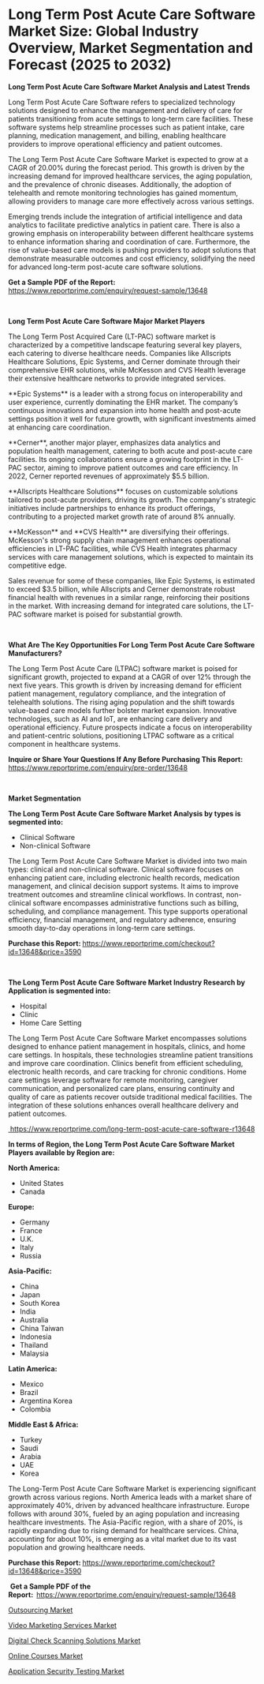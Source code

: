 <p><h1>Long Term Post Acute Care Software Market Size: Global Industry Overview, Market Segmentation and Forecast (2025 to 2032)</h1></p><p><strong>Long Term Post Acute Care Software Market Analysis and Latest Trends</strong></p>
<p><p>Long Term Post Acute Care Software refers to specialized technology solutions designed to enhance the management and delivery of care for patients transitioning from acute settings to long-term care facilities. These software systems help streamline processes such as patient intake, care planning, medication management, and billing, enabling healthcare providers to improve operational efficiency and patient outcomes.</p><p>The Long Term Post Acute Care Software Market is expected to grow at a CAGR of 20.00% during the forecast period. This growth is driven by the increasing demand for improved healthcare services, the aging population, and the prevalence of chronic diseases. Additionally, the adoption of telehealth and remote monitoring technologies has gained momentum, allowing providers to manage care more effectively across various settings.</p><p>Emerging trends include the integration of artificial intelligence and data analytics to facilitate predictive analytics in patient care. There is also a growing emphasis on interoperability between different healthcare systems to enhance information sharing and coordination of care. Furthermore, the rise of value-based care models is pushing providers to adopt solutions that demonstrate measurable outcomes and cost efficiency, solidifying the need for advanced long-term post-acute care software solutions.</p></p>
<p><strong>Get a Sample PDF of the Report:&nbsp;</strong> <a href="https://www.reportprime.com/enquiry/request-sample/13648?utm_campaign=2011&utm_medium=2&utm_source=Github&utm_content=ia&utm_term=20032025&utm_id=long-term-post-acute-care-software">https://www.reportprime.com/enquiry/request-sample/13648</a></p>
<p>&nbsp;</p>
<p><strong>Long Term Post Acute Care Software Major Market Players</strong></p>
<p><p>The Long Term Post Acquired Care (LT-PAC) software market is characterized by a competitive landscape featuring several key players, each catering to diverse healthcare needs. Companies like Allscripts Healthcare Solutions, Epic Systems, and Cerner dominate through their comprehensive EHR solutions, while McKesson and CVS Health leverage their extensive healthcare networks to provide integrated services.</p><p>**Epic Systems** is a leader with a strong focus on interoperability and user experience, currently dominating the EHR market. The company’s continuous innovations and expansion into home health and post-acute settings position it well for future growth, with significant investments aimed at enhancing care coordination.</p><p>**Cerner**, another major player, emphasizes data analytics and population health management, catering to both acute and post-acute care facilities. Its ongoing collaborations ensure a growing footprint in the LT-PAC sector, aiming to improve patient outcomes and care efficiency. In 2022, Cerner reported revenues of approximately $5.5 billion.</p><p>**Allscripts Healthcare Solutions** focuses on customizable solutions tailored to post-acute providers, driving its growth. The company's strategic initiatives include partnerships to enhance its product offerings, contributing to a projected market growth rate of around 8% annually.</p><p>**McKesson** and **CVS Health** are diversifying their offerings. McKesson's strong supply chain management enhances operational efficiencies in LT-PAC facilities, while CVS Health integrates pharmacy services with care management solutions, which is expected to maintain its competitive edge.</p><p>Sales revenue for some of these companies, like Epic Systems, is estimated to exceed $3.5 billion, while Allscripts and Cerner demonstrate robust financial health with revenues in a similar range, reinforcing their positions in the market. With increasing demand for integrated care solutions, the LT-PAC software market is poised for substantial growth.</p></p>
<p>&nbsp;</p>
<p><strong>What Are The Key Opportunities For Long Term Post Acute Care Software Manufacturers?</strong></p>
<p><p>The Long Term Post Acute Care (LTPAC) software market is poised for significant growth, projected to expand at a CAGR of over 12% through the next five years. This growth is driven by increasing demand for efficient patient management, regulatory compliance, and the integration of telehealth solutions. The rising aging population and the shift towards value-based care models further bolster market expansion. Innovative technologies, such as AI and IoT, are enhancing care delivery and operational efficiency. Future prospects indicate a focus on interoperability and patient-centric solutions, positioning LTPAC software as a critical component in healthcare systems.</p></p>
<p><strong>Inquire or Share Your Questions If Any Before Purchasing This Report:</strong> <a href="https://www.reportprime.com/enquiry/pre-order/13648?utm_campaign=2011&utm_medium=2&utm_source=Github&utm_content=ia&utm_term=20032025&utm_id=long-term-post-acute-care-software">https://www.reportprime.com/enquiry/pre-order/13648</a></p>
<p>&nbsp;</p>
<p><strong>Market Segmentation</strong></p>
<p><strong>The Long Term Post Acute Care Software Market Analysis by types is segmented into:</strong></p>
<p><ul><li>Clinical Software</li><li>Non-clinical Software</li></ul></p>
<p><p>The Long Term Post Acute Care Software Market is divided into two main types: clinical and non-clinical software. Clinical software focuses on enhancing patient care, including electronic health records, medication management, and clinical decision support systems. It aims to improve treatment outcomes and streamline clinical workflows. In contrast, non-clinical software encompasses administrative functions such as billing, scheduling, and compliance management. This type supports operational efficiency, financial management, and regulatory adherence, ensuring smooth day-to-day operations in long-term care settings.</p></p>
<p><strong>Purchase this Report:&nbsp;</strong><a href="https://www.reportprime.com/checkout?id=13648&price=3590&utm_campaign=2011&utm_medium=2&utm_source=Github&utm_content=ia&utm_term=20032025&utm_id=long-term-post-acute-care-software">https://www.reportprime.com/checkout?id=13648&price=3590</a></p>
<p>&nbsp;</p>
<p><strong>The Long Term Post Acute Care Software Market Industry Research by Application is segmented into:</strong></p>
<p><ul><li>Hospital</li><li>Clinic</li><li>Home Care Setting</li></ul></p>
<p><p>The Long Term Post Acute Care Software Market encompasses solutions designed to enhance patient management in hospitals, clinics, and home care settings. In hospitals, these technologies streamline patient transitions and improve care coordination. Clinics benefit from efficient scheduling, electronic health records, and care tracking for chronic conditions. Home care settings leverage software for remote monitoring, caregiver communication, and personalized care plans, ensuring continuity and quality of care as patients recover outside traditional medical facilities. The integration of these solutions enhances overall healthcare delivery and patient outcomes.</p></p>
<p><a href="https://www.reportprime.com/long-term-post-acute-care-software-r13648?utm_campaign=2011&utm_medium=2&utm_source=Github&utm_content=ia&utm_term=20032025&utm_id=long-term-post-acute-care-software">&nbsp;https://www.reportprime.com/long-term-post-acute-care-software-r13648</a></p>
<p><strong>In terms of Region, the Long Term Post Acute Care Software Market Players available by Region are:</strong></p>
<p>
    <p> <strong> North America: </strong>
        <ul>
            <li>United States</li>
            <li>Canada</li>
        </ul>
        </p> 
    <p> <strong> Europe: </strong>
        <ul>
            <li>Germany</li>
            <li>France</li>
            <li>U.K.</li>
            <li>Italy</li>
            <li>Russia</li>
        </ul>
        </p> 
    <p> <strong> Asia-Pacific: </strong>
        <ul>
            <li>China</li>
            <li>Japan</li>
            <li>South Korea</li>
            <li>India</li>
            <li>Australia</li>
            <li>China Taiwan</li>
            <li>Indonesia</li>
            <li>Thailand</li>
            <li>Malaysia</li>
        </ul>
        </p> 
    <p> <strong> Latin America: </strong>
        <ul>
            <li>Mexico</li>
            <li>Brazil</li>
            <li>Argentina Korea</li>
            <li>Colombia</li>
        </ul>
        </p> 
    <p> <strong> Middle East & Africa: </strong>
        <ul>
            <li>Turkey</li>
            <li>Saudi</li>
            <li>Arabia</li>
            <li>UAE</li>
            <li>Korea</li>
        </ul>
    </p>
    </p>
<p><p>The Long-Term Post Acute Care Software Market is experiencing significant growth across various regions. North America leads with a market share of approximately 40%, driven by advanced healthcare infrastructure. Europe follows with around 30%, fueled by an aging population and increasing healthcare investments. The Asia-Pacific region, with a share of 20%, is rapidly expanding due to rising demand for healthcare services. China, accounting for about 10%, is emerging as a vital market due to its vast population and growing healthcare needs. </p></p>
<p><strong>Purchase this Report: </strong><a href="https://www.reportprime.com/checkout?id=13648&price=3590&utm_campaign=2011&utm_medium=2&utm_source=Github&utm_content=ia&utm_term=20032025&utm_id=long-term-post-acute-care-software">https://www.reportprime.com/checkout?id=13648&price=3590</a></p>
<p>&nbsp;<strong>Get a Sample PDF of the Report:&nbsp;&nbsp;</strong><a href="https://www.reportprime.com/enquiry/request-sample/13648?utm_campaign=2011&utm_medium=2&utm_source=Github&utm_content=ia&utm_term=20032025&utm_id=long-term-post-acute-care-software">https://www.reportprime.com/enquiry/request-sample/13648</a></p>
<p><strong></strong></p>
<p><p><a href="https://github.com/seherlouize/Market-Research-Report-List-1/blob/main/outsourcing-market.md?utm_campaign=2011&utm_medium=2&utm_source=Github&utm_content=ia&utm_term=20032025&utm_id=long-term-post-acute-care-software">Outsourcing Market</a></p><p><a href="https://github.com/miehldobin1w/Market-Research-Report-List-1/blob/main/video-marketing-services-market.md?utm_campaign=2011&utm_medium=2&utm_source=Github&utm_content=ia&utm_term=20032025&utm_id=long-term-post-acute-care-software">Video Marketing Services Market</a></p><p><a href="https://github.com/lickoalyanep/Market-Research-Report-List-1/blob/main/digital-check-scanning-solutions-market.md?utm_campaign=2011&utm_medium=2&utm_source=Github&utm_content=ia&utm_term=20032025&utm_id=long-term-post-acute-care-software">Digital Check Scanning Solutions Market</a></p><p><a href="https://github.com/sadaandilou/Market-Research-Report-List-1/blob/main/online-courses-market.md?utm_campaign=2011&utm_medium=2&utm_source=Github&utm_content=ia&utm_term=20032025&utm_id=long-term-post-acute-care-software">Online Courses Market</a></p><p><a href="https://github.com/delcirodda4f/Market-Research-Report-List-1/blob/main/application-security-testing-market.md?utm_campaign=2011&utm_medium=2&utm_source=Github&utm_content=ia&utm_term=20032025&utm_id=long-term-post-acute-care-software">Application Security Testing Market</a></p></p>